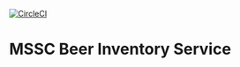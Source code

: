 [![CircleCI](https://circleci.com/gh/igmelo/spring-beer-inventory-service.svg?style=svg)](https://circleci.com/gh/igmelo/spring-beer-inventory-service)
# MSSC Beer Inventory Service